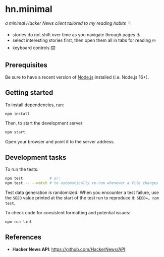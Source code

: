 # hn.minimal

_a minimal Hacker News client tailored to my reading habits 🪡_

- stories do not shift over time as you navigate through pages ⚓️
- select interesting stories first, then open them all in tabs for reading ✏️
- keyboard controls ⌨️

## Prerequisites

Be sure to have a recent version of [Node.js](https://nodejs.dev/learn/how-to-install-nodejs) installed (i.e. Node.js 16+).

## Getting started

To install dependencies, run:

```bash
npm install
```

Then, to start the development server:

```bash
npm start
```

Open your browser and point it to the server address.

## Development tasks

To run the tests:

```bash
npm test            # or:
npm test -- --watch # to automatically re-run whenever a file changes
```

Test data generation is randomized. When you encounter a test failure, use the `SEED` value printed at the start of the test run to reproduce it: `SEED=… npm test`.

To check code for consistent formatting and potential issues:

```bash
npm run lint
```

## References

- **Hacker News API**: https://github.com/HackerNews/API
